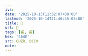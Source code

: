 ```yaml
---
ivs:
date: '2025-10-13T11:32:07+08:00'
lastmod: '2025-10-14T21:46:45-08:00'
title: 󰫳
url: 󰫳
tags: [䙎, 䙎]
hex: '464E'
src: GHZR, DCCV
note:
---
```

